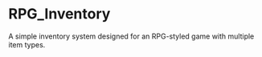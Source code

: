 # RPG_Inventory
A simple inventory system designed for an RPG-styled game with multiple item types.
